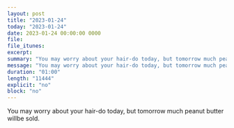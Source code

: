 ```yaml
---
layout: post
title: "2023-01-24"
today: "2023-01-24"
date: 2023-01-24 00:00:00 0000
file:
file_itunes:
excerpt:
summary: "You may worry about your hair-do today, but tomorrow much peanut butter willbe sold."
message: "You may worry about your hair-do today, but tomorrow much peanut butter willbe sold."
duration: "01:00"
length: "11444"
explicit: "no"
block: "no"
---
```

You may worry about your hair-do today, but tomorrow much peanut butter willbe sold.

